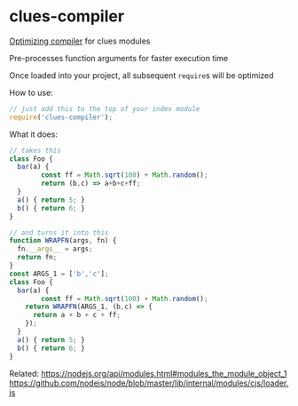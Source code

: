 # clues-compiler

[Optimizing compiler](https://en.wikipedia.org/wiki/Optimizing_compiler) for clues modules

Pre-processes function arguments for faster execution time

Once loaded into your project, all subsequent `require`s will be optimized

How to use:
```js
// just add this to the top of your index module
require('clues-compiler');
```

What it does:
```js
// takes this
class Foo {
  bar(a) {
		const ff = Math.sqrt(100) + Math.random();
		return (b,c) => a+b+c+ff;
  }
  a() { return 5; }
  b() { return 6; }
}

// and turns it into this
function WRAPFN(args, fn) {
  fn.__args__ = args;
  return fn;
}
const ARGS_1 = ['b','c'];
class Foo {
  bar(a) {
		const ff = Math.sqrt(100) + Math.random();
    return WRAPFN(ARGS_1, (b,c) => {
      return a + b + c + ff;
    });
  }
  a() { return 5; }
  b() { return 6; }
}
```

Related:
https://nodejs.org/api/modules.html#modules_the_module_object_1
https://github.com/nodejs/node/blob/master/lib/internal/modules/cjs/loader.js
